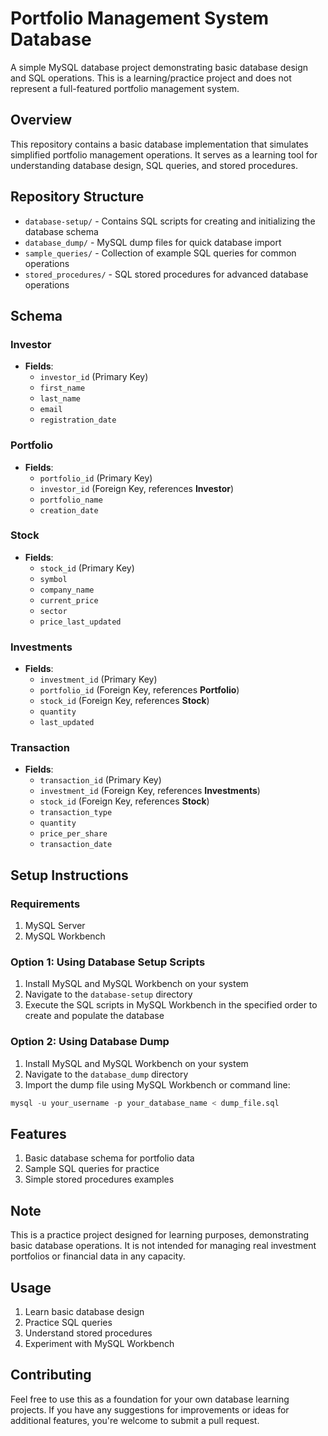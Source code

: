 # Portfolio Management System Database

A simple MySQL database project demonstrating basic database design and SQL operations. This is a learning/practice project and does not represent a full-featured portfolio management system.

## Overview

This repository contains a basic database implementation that simulates simplified portfolio management operations. It serves as a learning tool for understanding database design, SQL queries, and stored procedures.

## Repository Structure

-   `database-setup/` - Contains SQL scripts for creating and initializing the database schema
-   `database_dump/` - MySQL dump files for quick database import
-   `sample_queries/` - Collection of example SQL queries for common operations
-   `stored_procedures/` - SQL stored procedures for advanced database operations

## Schema

### Investor

-   **Fields**:
    -   `investor_id` (Primary Key)
    -   `first_name`
    -   `last_name`
    -   `email`
    -   `registration_date`

### Portfolio

-   **Fields**:
    -   `portfolio_id` (Primary Key)
    -   `investor_id` (Foreign Key, references **Investor**)
    -   `portfolio_name`
    -   `creation_date`

### Stock

-   **Fields**:
    -   `stock_id` (Primary Key)
    -   `symbol`
    -   `company_name`
    -   `current_price`
    -   `sector`
    -   `price_last_updated`

### Investments

-   **Fields**:
    -   `investment_id` (Primary Key)
    -   `portfolio_id` (Foreign Key, references **Portfolio**)
    -   `stock_id` (Foreign Key, references **Stock**)
    -   `quantity`
    -   `last_updated`

### Transaction

-   **Fields**:
    -   `transaction_id` (Primary Key)
    -   `investment_id` (Foreign Key, references **Investments**)
    -   `stock_id` (Foreign Key, references **Stock**)
    -   `transaction_type`
    -   `quantity`
    -   `price_per_share`
    -   `transaction_date`

## Setup Instructions

### Requirements

1. MySQL Server
2. MySQL Workbench

### Option 1: Using Database Setup Scripts

1. Install MySQL and MySQL Workbench on your system
2. Navigate to the `database-setup` directory
3. Execute the SQL scripts in MySQL Workbench in the specified order to create and populate the database

### Option 2: Using Database Dump

1. Install MySQL and MySQL Workbench on your system
2. Navigate to the `database_dump` directory
3. Import the dump file using MySQL Workbench or command line:

```sql
mysql -u your_username -p your_database_name < dump_file.sql
```

## Features

1. Basic database schema for portfolio data
2. Sample SQL queries for practice
3. Simple stored procedures examples

## Note

This is a practice project designed for learning purposes, demonstrating basic database operations. It is not intended for managing real investment portfolios or financial data in any capacity.

## Usage

1. Learn basic database design
2. Practice SQL queries
3. Understand stored procedures
4. Experiment with MySQL Workbench

## Contributing

Feel free to use this as a foundation for your own database learning projects. If you have any suggestions for improvements or ideas for additional features, you're welcome to submit a pull request.
